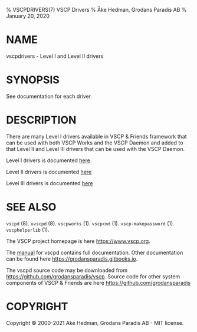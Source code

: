 % VSCPDRIVERS(7) VSCP Drivers
% Åke Hedman, Grodans Paradis AB
% January 20, 2020

# NAME

vscpdrivers - Level I and Level II drivers

# SYNOPSIS

See documentation for each driver.

# DESCRIPTION

There are many Level I drivers available in VSCP & Friends framework that can be used with both VSCP Works and the VSCP Daemon and added to that Level II and Level III drivers that can be used with the VSCP Daemon.

Level I drivers is documented [here](https://grodansparadis.gitbooks.io/the-vscp-daemon/level_i_drivers.html).

Level II drivers is documented [here](https://grodansparadis.gitbooks.io/the-vscp-daemon/level_ii_drivers.html)

Level III drivers is documented [here](https://grodansparadis.gitbooks.io/the-vscp-daemon/level_iii_drivers.html)

# SEE ALSO

`vscpd` (8).
`uvscpd` (8).
`vscpworks` (1).
`vscpcmd` (1).
`vscp-makepassword` (1).
`vscphelperlib` (1).

The VSCP project homepage is here <https://www.vscp.org>.

The [manual](https://grodansparadis.gitbooks.io/the-vscp-daemon) for vscpd contains full documentation. Other documentation can be found here <https://grodansparadis.gitbooks.io>.

The vscpd source code may be downloaded from <https://github.com/grodansparadis/vscp>. Source code for other system components of VSCP & Friends are here <https://github.com/grodansparadis>

# COPYRIGHT
Copyright © 2000-2021 Ake Hedman, Grodans Paradis AB - MIT license.
